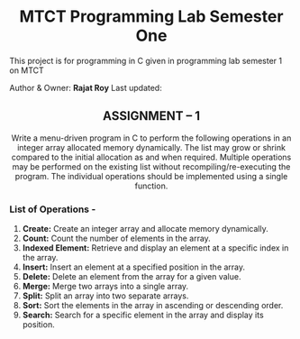 <div style="text-align:center">

# MTCT Programming Lab Semester One
</div>
This project is for programming in C given in programming lab semester 1 on MTCT

Author & Owner: **Rajat Roy** Last updated: <!-- Last updated: {{ last_updated }} -->


<div style="text-align:center">

## ASSIGNMENT – 1
Write a menu-driven program in C to perform the following operations in an integer array allocated memory dynamically. The list may grow or shrink compared to the initial allocation as and when required. Multiple operations may be performed on the existing list without recompiling/re-executing the program. The individual operations should be implemented using a single function.
</div>

### List of Operations -
1. **Create:** Create an integer array and allocate memory dynamically.
2. **Count:** Count the number of elements in the array.
3. **Indexed Element:** Retrieve and display an element at a specific index in the array.
4. **Insert:** Insert an element at a specified position in the array.
5. **Delete:** Delete an element from the array for a given value.
6. **Merge:** Merge two arrays into a single array.
7. **Split:** Split an array into two separate arrays.
8. **Sort:** Sort the elements in the array in ascending or descending order.
9. **Search:** Search for a specific element in the array and display its position.
